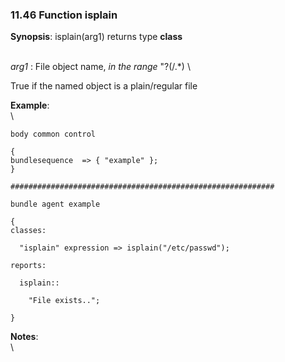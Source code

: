 ### 11.46 Function isplain

**Synopsis**: isplain(arg1) returns type **class**

\
 *arg1* : File object name, *in the range* "?(/.\*) \

True if the named object is a plain/regular file

**Example**:\
 \

    body common control

    {
    bundlesequence  => { "example" };
    }

    ###########################################################

    bundle agent example

    {     
    classes:

      "isplain" expression => isplain("/etc/passwd");

    reports:

      isplain::

        "File exists..";

    }

**Notes**:\
 \
